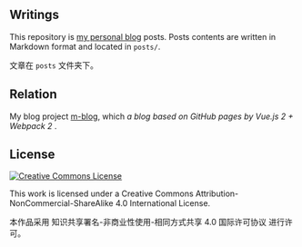 Writings
-----

This repository is [my personal blog](https://mike-hor.github.io/Mlog) posts. Posts contents are written in Markdown format and located in `posts/`.

文章在 `posts` 文件夹下。

## Relation
My blog project [m-blog](https://github.com/mike-hor/M-log), which _a blog based on GitHub pages by Vue.js 2 + Webpack 2_ . 

## License

<a rel="license" href="http://creativecommons.org/licenses/by-nc-sa/4.0/"><img alt="Creative Commons License" style="border-width:0" src="https://i.creativecommons.org/l/by-nc-sa/4.0/88x31.png" /></a>

This work is licensed under a Creative Commons Attribution-NonCommercial-ShareAlike 4.0 International License.

本作品采用 知识共享署名-非商业性使用-相同方式共享 4.0 国际许可协议 进行许可。
